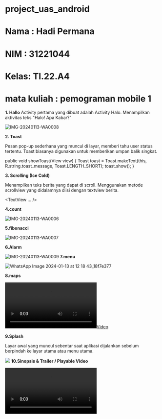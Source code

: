 # project_uas_android

# Nama : Hadi Permana
# NIM  : 31221044
# Kelas: TI.22.A4
# mata kuliah : pemograman mobile 1

**1. Hallo**
Activity pertama yang dibuat adalah Activity Halo. Menampilkan aktivitas teks "Halo! Apa Kabar?"

![IMG-20240113-WA0008](https://github.com/Hadipermana12/project_uas_android/assets/115614056/44edd359-5c28-4095-945a-843cf84806a6)

**2. Toast**

Pesan pop-up sederhana yang muncul di layar, memberi tahu user status tertentu. Toast biasanya digunakan untuk memberikan umpan balik singkat.

public void showToast(View view) {
        Toast toast = Toast.makeText(this, R.string.toast_message, Toast.LENGTH_SHORT);
        toast.show();
    }


**3. Scrolling (Ice Cold)**

Menampilkan teks berita yang dapat di scroll. Menggunakan metode scrollview yang didalamnya diisi dengan textview berita.


<ScrollView
        android:layout_width="wrap_content"
        android:layout_height="wrap_content">
       <TextView ... />
</ScrollView>


**4.count**

![IMG-20240113-WA0006](https://github.com/Hadipermana12/project_uas_android/assets/115614056/36daf7ab-2fc7-4e3c-8286-d2a1cf7e4d89)


**5.fibonacci**

![IMG-20240113-WA0007](https://github.com/Hadipermana12/project_uas_android/assets/115614056/d08db69e-90e1-43f1-9d1f-371bd2f6f7e1)


**6.Alarm**

![IMG-20240113-WA0009](https://github.com/Hadipermana12/project_uas_android/assets/115614056/7ce49fb2-ff97-49f3-8eb7-cc6a58449bf8)
**7.menu**

![WhatsApp Image 2024-01-13 at 12 18 43_18f7e377](https://github.com/Hadipermana12/project_uas_android/assets/115614056/2a22b1ab-2dd9-4046-8fd0-1da046dba240)

**8.maps**

[![](VID-20240113-WA0001.mp4)](https://github.com/Hadipermana12/project_uas_android/assets/115614056/7a73ac85-fdfe-4a0b-8867-c927499a8c35
)

**9.Splash**

Layar awal yang muncul sebentar saat aplikasi dijalankan sebelum berpindah ke layar utama atau menu utama.

[![](https://github.com/Hadipermana12/project_uas_android/assets/115614056/ba3630a6-4813-4944-9aa2-28daac69c8ef)](https://github.com/Hadipermana12/project_uas_android/assets/115614056/3db59716-1286-412b-86a5-289484ebe68a)
**10.Sinopsis & Trailer / Playable Video**

![](project_uas_android/blob/main/gambar/VID-20240113-WA0002.mp4)

